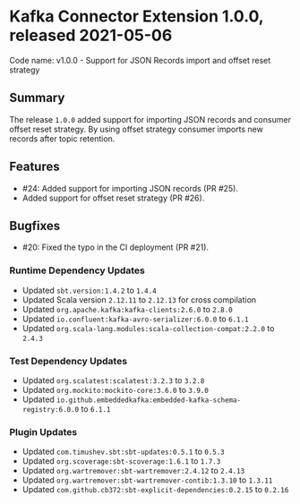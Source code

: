 # Kafka Connector Extension 1.0.0, released 2021-05-06

Code name: v1.0.0 - Support for JSON Records import and offset reset strategy

## Summary

The release `1.0.0` added support for importing JSON records and consumer offset
reset strategy. By using offset strategy consumer imports new records after
topic retention.

## Features

* #24: Added support for importing JSON records (PR #25).
* Added support for offset reset strategy (PR #26).

## Bugfixes

* #20: Fixed the typo in the CI deployment (PR #21).

### Runtime Dependency Updates

* Updated `sbt.version:1.4.2` to `1.4.4`
* Updated Scala version `2.12.11` to `2.12.13` for cross compilation
* Updated `org.apache.kafka:kafka-clients:2.6.0` to `2.8.0`
* Updated `io.confluent:kafka-avro-serializer:6.0.0` to `6.1.1`
* Updated `org.scala-lang.modules:scala-collection-compat:2.2.0` to `2.4.3`

### Test Dependency Updates

* Updated `org.scalatest:scalatest:3.2.3` to `3.2.8`
* Updated `org.mockito:mockito-core:3.6.0` to `3.9.0`
* Updated `io.github.embeddedkafka:embedded-kafka-schema-registry:6.0.0` to `6.1.1`

### Plugin Updates

* Updated `com.timushev.sbt:sbt-updates:0.5.1` to `0.5.3`
* Updated `org.scoverage:sbt-scoverage:1.6.1` to `1.7.3`
* Updated `org.wartremover:sbt-wartremover:2.4.12` to `2.4.13`
* Updated `org.wartremover:sbt-wartremover-contib:1.3.10` to `1.3.11`
* Updated `com.github.cb372:sbt-explicit-dependencies:0.2.15` to `0.2.16`


